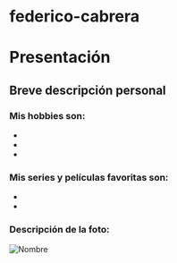 # federico-cabrera
# Presentación

## Breve descripción personal


### Mis hobbies son:
- 
- 
- 

### Mis series y películas favoritas son:
- 
- 

### Descripción de la foto:
![Nombre](nombre-foto.jpg)
